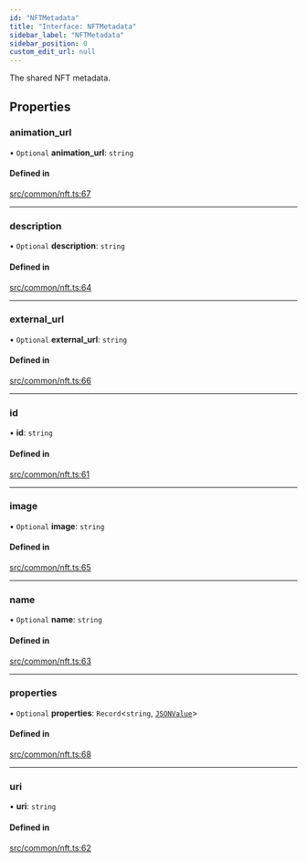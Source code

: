 ```yaml
---
id: "NFTMetadata"
title: "Interface: NFTMetadata"
sidebar_label: "NFTMetadata"
sidebar_position: 0
custom_edit_url: null
---
```


The shared NFT metadata.

## Properties

### animation\_url

• `Optional` **animation\_url**: `string`

#### Defined in

[src/common/nft.ts:67](https://github.com/PrasoonPratham/nftlabs-sdk-ts/blob/bd3e5c6/src/common/nft.ts#L67)

___

### description

• `Optional` **description**: `string`

#### Defined in

[src/common/nft.ts:64](https://github.com/PrasoonPratham/nftlabs-sdk-ts/blob/bd3e5c6/src/common/nft.ts#L64)

___

### external\_url

• `Optional` **external\_url**: `string`

#### Defined in

[src/common/nft.ts:66](https://github.com/PrasoonPratham/nftlabs-sdk-ts/blob/bd3e5c6/src/common/nft.ts#L66)

___

### id

• **id**: `string`

#### Defined in

[src/common/nft.ts:61](https://github.com/PrasoonPratham/nftlabs-sdk-ts/blob/bd3e5c6/src/common/nft.ts#L61)

___

### image

• `Optional` **image**: `string`

#### Defined in

[src/common/nft.ts:65](https://github.com/PrasoonPratham/nftlabs-sdk-ts/blob/bd3e5c6/src/common/nft.ts#L65)

___

### name

• `Optional` **name**: `string`

#### Defined in

[src/common/nft.ts:63](https://github.com/PrasoonPratham/nftlabs-sdk-ts/blob/bd3e5c6/src/common/nft.ts#L63)

___

### properties

• `Optional` **properties**: `Record`<`string`, [`JSONValue`](../modules#jsonvalue)\>

#### Defined in

[src/common/nft.ts:68](https://github.com/PrasoonPratham/nftlabs-sdk-ts/blob/bd3e5c6/src/common/nft.ts#L68)

___

### uri

• **uri**: `string`

#### Defined in

[src/common/nft.ts:62](https://github.com/PrasoonPratham/nftlabs-sdk-ts/blob/bd3e5c6/src/common/nft.ts#L62)
